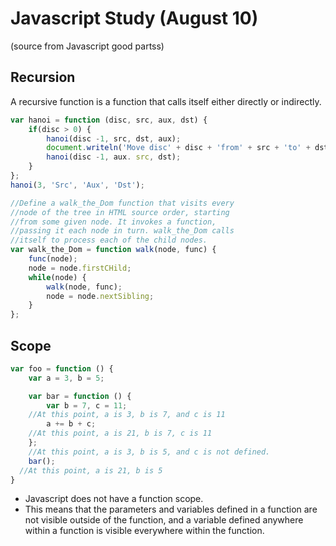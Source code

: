 # Javascript Study (August 10)
(source from Javascript good partss)

## Recursion
A recursive function is a function that calls itself either directly or indirectly.

``` javascript
var hanoi = function (disc, src, aux, dst) {
    if(disc > 0) {
        hanoi(disc -1, src, dst, aux);
        document.writeln('Move disc' + disc + 'from' + src + 'to' + dst);
        hanoi(disc -1, aux. src, dst);
    }
};
hanoi(3, 'Src', 'Aux', 'Dst');
```

``` javascript
//Define a walk_the_Dom function that visits every 
//node of the tree in HTML source order, starting 
//from some given node. It invokes a function, 
//passing it each node in turn. walk_the_Dom calls 
//itself to process each of the child nodes.
var walk_the_Dom = function walk(node, func) {
    func(node);
    node = node.firstCHild;
    while(node) {
        walk(node, func);
        node = node.nextSibling;
    }
};
```

## Scope
``` javascript
var foo = function () {
    var a = 3, b = 5;

    var bar = function () {
        var b = 7, c = 11;
    //At this point, a is 3, b is 7, and c is 11
        a += b + c;
    //At this point, a is 21, b is 7, c is 11
    };
    //At this point, a is 3, b is 5, and c is not defined.
    bar();
  //At this point, a is 21, b is 5  
}
```
- Javascript does not have a function scope. 
- This means that the parameters and variables defined in a function are not visible outside of the function, and a variable defined anywhere within a function is visible everywhere within the function.

